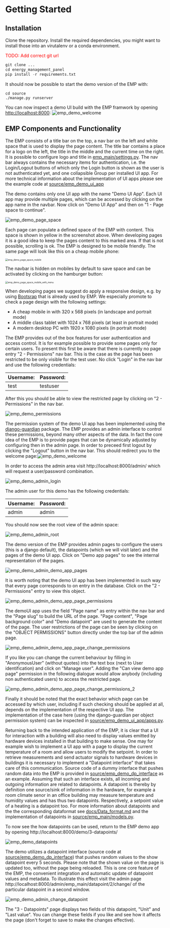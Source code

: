 # Getting Started

## Installation

Clone the repository. Install the required dependencies, you might want to install those into an virutalenv or a conda environment.

<span style="color:red">TODO: Add correct git url</span>

```python
git clone ...
cd energy_management_panel
pip install -r requirements.txt
```

It should now be possible to start the demo version of the EMP with:

```
cd source
./manage.py runserver
```

You can now inspect a demo UI build with the EMP framwork by opening [http://localhost:8000](http://localhost:8000):
![emp_demo_welcome](./imgs/emp_demo_welcome.png)

## EMP Components and Functionality

The EMP consists of a title bar on the top, a nav bar on the left and white space that is used to display the page content. The title bar contains a place for a logo on the left, the title in the middle and the current time on the right. It is possible to configure logo and title in [emp_main/settings.py](../source/emp_main/settings.py). The nav bar always contains the necessary items for authentication, i.e. the Login/Logout buttons of which only the Login button is shown as the user is not authenticated yet, and one collapsible Group per installed UI app. For more technical information about the implementation of UI apps please see the example code at [source/emp_demo_ui_app](../source/emp_demo_ui_app/)

The demo contains only one UI  app with the name "Demo UI App". Each UI app may provide multiple pages, which can be accessed by clicking on the app name in the navbar. Now click on "Demo UI App" and then on "1 - Page space to continue".

![emp_demo_page_space](./imgs/emp_demo_page_space.png)

Each page can populate a defined space of the EMP with content. This space is shown in yellow in the screenshot above. When developing pages it is a good idea to keep the pages content to this marked area. If that is not possible, scrolling is ok. 
The EMP is designed to be mobile friendly. The same page will look like this on a cheap mobile phone:

<img src="./imgs/emp_demo_page_space_mobile.png" alt="emp_demo_page_space_mobile" style="zoom: 50%;" />

The navbar is hidden on mobiles by default to save space and can be activated by clicking on the hamburger button:

<img src="./imgs/emp_demo_page_space_mobile_with_menu.png" alt="emp_demo_page_space_mobile_with_menu" style="zoom:50%;" />

When developing pages we suggest do apply a responsive design, e.g. by using [Bootsrap](https://github.com/twbs/bootstrap) that is already used by EMP. We especially promote to check a page design with the following settings:

* A cheap mobile in with 320 x 568 pixels (in landscape and portrait mode)
* A middle class tablet with 1024 x 768 pixels (at least in portrait mode)
* A modern desktop PC with 1920 x 1080 pixels (in portrait mode)

The EMP provides out of the box features for user authentication and access control. It is for example possible to provide some pages only for certain users. To present this first be aware that there is currently no page entry "2 - Permissions" nav bar. This is the case as the page has been restricted to be only visible for the test user. No click "Login" in the nav bar and use the following credentials:

| Username: | Password: |
| --------- | ---- |
| test | testuser |

After this you should be able to view the restricted page by clicking on "2 - Permissions" in the nav bar.

![emp_demo_permissions](./imgs/emp_demo_permissions.png)

The permission system of the demo UI app has been implemented using the [django-guardian](https://github.com/django-guardian/django-guardian) package. The EMP provides an admin interface to control these permissions, beyond many other aspects of the data. In fact the core idea of the EMP is to provide pages that can be dynamically adjusted by configuring then in the admin page. In order to preceed first logout by clicking the "Logout" button in the nav bar. This should redirect you to the welcome page:![emp_demo_welcome](./imgs/emp_demo_welcome.png)

In order to access the admin area visit http://localhost:8000/admin/ which will request a user/password combination.

![emp_demo_admin_login](./imgs/emp_demo_admin_login.png)

The admin user for this demo has the following credentials:

| Username: | Password: |
| --------- | --------- |
| admin     | admin     |

You should now see the root view of the admin space:

![emp_demo_admin_root](./imgs/emp_demo_admin_root.png)

The demo version of the EMP provides admin pages to configure the users (this is a django default), the datapoints (which we will visit later) and the pages of the demo UI app. Click on "Demo app pages" to see the internal representation of the pages.

![emp_demo_admin_demo_app_pages](./imgs/emp_demo_admin_demo_app_pages.png)

 It is worth noting that the demo UI app has been implemented in such way that every page corresponds to on entry in the database. Click on the "2 - Permissions" entry to view this object.

![emp_demo_admin_demo_app_page_permissions](./imgs/emp_demo_admin_demo_app_page_permissions.png)

The demoUI app uses the field "Page name" as entry within the nav bar and the "Page slug" to build the URL of the page. "Page content", "Page background color" and "Demo datapoint" are used to generate the content of the page. The user restrictions of the page can be seen by clicking on the "OBJECT PERMISSIONS" button directly under the top bar of the admin page.

![emp_demo_admin_demo_app_page_change_permissions](./imgs/emp_demo_admin_demo_app_page_change_permissions.png)

If you like you can change the current behaviour by filling in "AnonymousUser" (without quotes) into the text box (next to User identification) and click on "Manage user". Adding the "Can view demo app page" permission in the following dialogue would allow anybody (including non authenticated users) to access the restricted page.

![emp_demo_admin_demo_app_page_change_permissions_2](./imgs/emp_demo_admin_demo_app_page_change_permissions_2.png) 

Finally it should be noted that the exact behavior which page can be accessed by which user, including if such checking should be applied at all, depends on the implementation of the respective UI app. The implementation of the case here (using the django-guardian per object permission system) can be inspected in [source/emp_demo_ui_app/apps.py](../source/emp_demo_ui_app/apps.py).

Returning back to the intended application of the EMP, it is clear that a UI for interaction with a building will also need to display values emitted by hardware devices installed in that building to make sense. One may for example wish to implement a UI app with a page to display the current temperature of a room and allow users to modify the setpoint. In order to retrieve measurements and send actuator signals to hardware devices in buildings it is necessary to implement a "Datapoint interface" that takes care of this communication. Source code of a dummy interface that pushes random data into the EMP is provided in [source/emp_demo_dp_interface](./source/emp_demo_dp_interface) as an example. Assuming that such an interface exists, all incoming and outgoing information are related to datapoints. A datapoint is thereby by definition one source/sink of information in the hardware, for example a room climate senor in an office building may measure temperature and humidity values and has thus two datapoints. Respectively, a setpoint value of a heating is a datapoint too. For more information about datapoints and the the corresponding dataformat see [docs/Data_format.md](Data_format.md) and the implementation of datapoints in [source/emp_main/models.py](../source/emp_main/models.py).

To now see the how datapoints can be used, return to the EMP demo app by opening http://localhost:8000/demo/3-datapoints/

![emp_demo_datapoints](./imgs/emp_demo_datapoints.png)

The demo utilizes a datapoint interface (source code at [source/emp_demo_dp_interface](../source/emp_demo_dp_interface/)) that pushes random values to the show datapoint every 5 seconds. Please note that the shown value on the page is updated too, without the page being reloaded. This is one core feature of the EMP, the convenient integration and automatic update of datapoint values and metadata. To illustrate this effect visit the admin page http://localhost:8000/admin/emp_main/datapoint/2/change/ of the particular datapoint in a second window.

![emp_demo_admin_change_datapoint](./imgs/emp_demo_admin_change_datapoint.png)

The "3 - Datapoints" page displays two fields of this datapoint, "Unit" and "Last value". You can change these fields if you like and see how it affects the page (don't forget to save to make the changes effective).